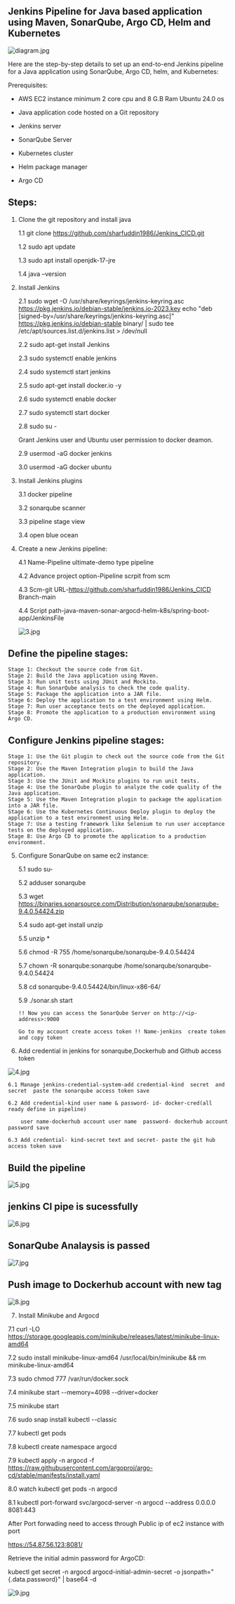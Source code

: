 ## Jenkins Pipeline for Java based application using Maven, SonarQube, Argo CD, Helm and Kubernetes

![diagram.jpg](https://github.com/user-attachments/assets/10c96b59-bea4-48d7-ba30-b7a1b89fb284)


Here are the step-by-step details to set up an end-to-end Jenkins pipeline for a Java application using SonarQube, Argo CD, helm, and Kubernetes:

Prerequisites:

- AWS EC2 instance minimum 2 core cpu and 8 G.B Ram Ubuntu 24.0 os

- Java application code hosted on a Git repository

- Jenkins server

- SonarQube Server

- Kubernetes cluster

- Helm package manager

- Argo CD
  
## Steps:


1. Clone the git repository and install java
 
   1.1 git clone https://github.com/sharfuddin1986/Jenkins_CICD.git
   
   1.2 sudo apt update
   
   1.3 sudo apt install openjdk-17-jre
   
   1.4 java –version

2. Install Jenkins
   
   2.1 sudo wget -O /usr/share/keyrings/jenkins-keyring.asc \
  https://pkg.jenkins.io/debian-stable/jenkins.io-2023.key
echo "deb [signed-by=/usr/share/keyrings/jenkins-keyring.asc]" \
  https://pkg.jenkins.io/debian-stable binary/ | sudo tee \
  /etc/apt/sources.list.d/jenkins.list > /dev/null
 
   2.2 sudo apt-get install Jenkins
     
   2.3 sudo systemctl enable jenkins
  
   2.4 sudo systemctl start jenkins

   2.5 sudo apt-get install docker.io  -y

   2.6 sudo systemctl enable docker

   2.7 sudo systemctl start docker

   2.8 sudo su -

   Grant Jenkins user and Ubuntu user permission to docker deamon.

   2.9 usermod -aG docker jenkins

   3.0 usermod -aG docker ubuntu
   
 
4. Install Jenkins plugins

   3.1 docker pipeline

   3.2 sonarqube scanner

   3.3 pipeline stage view

   3.4 open blue ocean




5. Create a new Jenkins pipeline:

   4.1 Name-Pipeline ultimate-demo  type pipeline
   
   4.2 Advance project option-Pipeline scrpit from scm

   4.3 Scm-git  URL-https://github.com/sharfuddin1986/Jenkins_CICD  Branch-main 

   4.4 Script path-java-maven-sonar-argocd-helm-k8s/spring-boot-app/JenkinsFile

   ![3.jpg](https://github.com/user-attachments/assets/41410cc6-cd83-45ba-b0d2-6ebaa5ba753f)


 ##  Define the pipeline stages:
    Stage 1: Checkout the source code from Git.
    Stage 2: Build the Java application using Maven.
    Stage 3: Run unit tests using JUnit and Mockito.
    Stage 4: Run SonarQube analysis to check the code quality.
    Stage 5: Package the application into a JAR file.
    Stage 6: Deploy the application to a test environment using Helm.
    Stage 7: Run user acceptance tests on the deployed application.
    Stage 8: Promote the application to a production environment using Argo CD.

## Configure Jenkins pipeline stages:
    Stage 1: Use the Git plugin to check out the source code from the Git repository.
    Stage 2: Use the Maven Integration plugin to build the Java application.
    Stage 3: Use the JUnit and Mockito plugins to run unit tests.
    Stage 4: Use the SonarQube plugin to analyze the code quality of the Java application.
    Stage 5: Use the Maven Integration plugin to package the application into a JAR file.
    Stage 6: Use the Kubernetes Continuous Deploy plugin to deploy the application to a test environment using Helm.
    Stage 7: Use a testing framework like Selenium to run user acceptance tests on the deployed application.
    Stage 8: Use Argo CD to promote the application to a production environment.
     


5. Configure SonarQube on same ec2 instance:

   5.1 sudo su-

   5.2 adduser sonarqube

   5.3 wget https://binaries.sonarsource.com/Distribution/sonarqube/sonarqube-9.4.0.54424.zip

   5.4 sudo apt-get install unzip
   
   5.5 unzip *

   5.6 chmod -R 755 /home/sonarqube/sonarqube-9.4.0.54424

   5.7 chown -R sonarqube:sonarqube /home/sonarqube/sonarqube-9.4.0.54424

   5.8 cd sonarqube-9.4.0.54424/bin/linux-x86-64/

   5.9 ./sonar.sh start

       !! Now you can access the SonarQube Server on http://<ip-address>:9000

       Go to my account create access token !! Name-jenkins  create token and copy token


6.  Add credential in jenkins for sonarqube,Dockerhub and Github access token


   ![4.jpg](https://github.com/user-attachments/assets/ec567f74-d976-41a8-91e6-b7201e397bd8)


    6.1 Manage jenkins-credential-system-add credential-kind  secret  and secret  paste the sonarqube access token save

    6.2 Add credential-kind user name & password- id- docker-cred(all ready define in pipeline) 

        user name-dockerhub account user name  password- dockerhub account password save

    6.3 Add credential- kind-secret text and secret- paste the git hub access token save 

## Build the pipeline

 ![5.jpg](https://github.com/user-attachments/assets/a3bde059-7f5a-4778-b541-4eb6b0fd427a)

## jenkins CI pipe is sucessfully 

![6.jpg](https://github.com/user-attachments/assets/86867ed5-1a1b-47ba-9cbb-9a1d13eaf219)

## SonarQube Analaysis is passed 

![7.jpg](https://github.com/user-attachments/assets/70eae4ae-e89a-4113-9320-52b2db8f2f4d)


## Push image to Dockerhub account with new tag 


![8.jpg](https://github.com/user-attachments/assets/741c7f50-24a7-41f8-823d-3521856eaa9d)




7.  Install Minikube and Argocd

   7.1 curl -LO https://storage.googleapis.com/minikube/releases/latest/minikube-linux-amd64

   7.2 sudo install minikube-linux-amd64 /usr/local/bin/minikube && rm minikube-linux-amd64

   7.3 sudo chmod 777 /var/run/docker.sock 

   7.4 minikube start --memory=4098 --driver=docker

   7.5 minikube start

   7.6 sudo snap install kubectl --classic

   7.7 kubectl get pods

   7.8 kubectl create namespace argocd

   7.9 kubectl apply -n argocd -f https://raw.githubusercontent.com/argoproj/argo-cd/stable/manifests/install.yaml

   8.0 watch kubectl get pods -n argocd

   8.1 kubectl port-forward svc/argocd-server -n argocd --address 0.0.0.0 8081:443

   After Port forwading need to access through Public ip of ec2 instance with port
   
   https://54.87.56.123:8081/
  
   Retrieve the initial admin password for ArgoCD:
   
   kubectl get secret -n argocd argocd-initial-admin-secret -o jsonpath="{.data.password}" | base64 -d

   
   ![9.jpg](https://github.com/user-attachments/assets/764eb011-5bfd-4465-8e13-7a8abab117f2)


   
   
   
   
